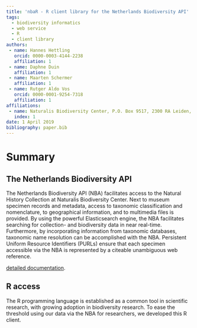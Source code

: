 ```yaml
---
title: 'nbaR - R client library for the Netherlands Biodiversity API'
tags:
  - biodiversity informatics
  - web service
  - R
  - client library
authors:
 - name: Hannes Hettling
   orcid: 0000-0003-4144-2238
   affiliation: 1
 - name: Daphne Duin
   affiliation: 1
 - name: Maarten Schermer
   affiliation: 1
 - name: Rutger Aldo Vos
   orcid: 0000-0001-9254-7318
   affiliation: 1
affiliations:
 - name: Naturalis Biodiversity Center, P.O. Box 9517, 2300 RA Leiden, The Netherlands
   index: 1
date: 1 April 2019
bibliography: paper.bib
---
```


# Summary

## The Netherlands Biodiversity API

The Netherlands Biodiversity API (NBA) facilitates access to the
Natural History Collection at Naturalis Biodiversity Center. Next to
museum specimen records and metadata, access to taxonomic
classification and nomenclature, to geographical information, and to
multimedia files is provided. By using the powerful Elasticsearch
engine, the NBA facilitates searching for collection- and biodiversity
data in near real-time. Furthermore, by incorporating information from
taxonomic databases, taxonomic name resolution can be accomplished
with the NBA. Persistent Uniform Resource Identifiers (PURLs) ensure
that each specimen accessible via the NBA is represented by a citeable
unambiguous web reference. 

[detailed documentation](http://docs.biodiversitydata.nl/).

## R access

The R programming language is established as a common tool in
scientific research, with growing adoption in
biodiversity research.  To ease the threshold using our data via the  NBA for
researchers, we developed this R client. 
